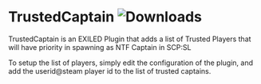 # TrustedCaptain ![Downloads](https://img.shields.io/github/downloads/DereWah/TrustedCaptain/total)
TrustedCaptain is an EXILED Plugin that adds a list of Trusted Players that will have priority in spawning as NTF Captain in SCP:SL

To setup the list of players, simply edit the configuration of the plugin, and add the userid@steam player id to the list of trusted captains.
